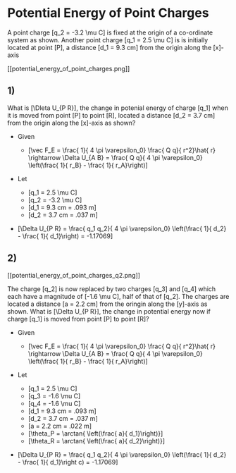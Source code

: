 # Potential Energy of Point Charges
A point charge \[q_2 = -3.2 \mu C\] is fixed at the origin of 
a co-ordinate system as shown. Another point charge \[q_1 = 2.5 \mu C\] 
is is initially located at point \[P\], a distance \[d_1 = 9.3 cm\] from 
the origin along the \[x\]-axis

[[potential_energy_of_point_charges.png]]

## 1)
What is \[\Dleta U_{P R}\], the change in potenial energy of charge \[q_1\] when 
it is moved from point \[P\] to point \[R\], located a distance \[d_2 = 3.7 cm\]
 from the origin along the \[x\]-axis as shown?

* Given 
  * \[\vec F_E = \frac{ 1}{ 4 \pi \varepsilon_0} \frac{ Q q}{ r^2}\hat{ r} \rightarrow \Delta U_{A B} = \frac{ Q q}{ 4 \pi \varepsilon_0} \left(\frac{ 1}{ r_B} - \frac{ 1}{ r_A}\right)\]

* Let
  * \[q_1 = 2.5 \mu C\]
  * \[q_2 = -3.2 \mu C\]
  * \[d_1 = 9.3 cm = .093 m\]
  * \[d_2 = 3.7 cm = .037 m\]

* \[\Delta U_{P R} 
  = \frac{ q_1 q_2}{ 4 \pi \varepsilon_0} \left(\frac{ 1}{ d_2} - \frac{ 1}{ d_1}\right)
  = -1.17069\]

## 2)

[[potential_energy_of_point_charges_q2.png]]


The charge \[q_2\] is now replaced by two charges \[q_3\] and \[q_4\] which each have a magnitude 
of \[-1.6 \mu C\], half of that of \[q_2\]. The charges are located a distance \[a = 2.2 cm\] 
from the oringin along the \[y\]-axis as shown. What is \[\Delta U_{P R}\], the change in potential 
energy now if charge \[q_1\] is moved from point \[P\] to point \[R\]?


* Given 
  * \[\vec F_E = \frac{ 1}{ 4 \pi \varepsilon_0} \frac{ Q q}{ r^2}\hat{ r} \rightarrow \Delta U_{A B} = \frac{ Q q}{ 4 \pi \varepsilon_0} \left(\frac{ 1}{ r_B} - \frac{ 1}{ r_A}\right)\]

* Let
  * \[q_1 = 2.5 \mu C\]
  * \[q_3 = -1.6 \mu C\]
  * \[q_4 = -1.6 \mu C\]
  * \[d_1 = 9.3 cm = .093 m\]
  * \[d_2 = 3.7 cm = .037 m\]
  * \[a = 2.2 cm = .022 m\]
  * \[\theta_P = \arctan{ \left(\frac{ a}{ d_1}\right)}\]
  * \[\theta_R = \arctan{ \left(\frac{ a}{ d_2}\right)}\]


* \[\Delta U_{P R} 
  = \frac{ q_1 q_2}{ 4 \pi \varepsilon_0} \left(\frac{ 1}{ d_2} - \frac{ 1}{ d_1}\right c)
  = -1.17069\]
